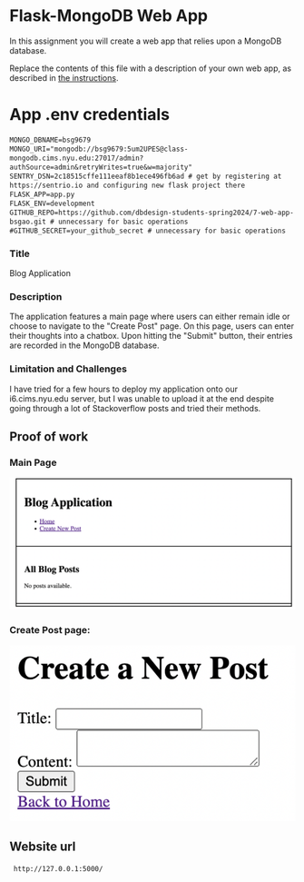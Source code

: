 # Flask-MongoDB Web App

In this assignment you will create a web app that relies upon a MongoDB database.

Replace the contents of this file with a description of your own web app, as described in [the instructions](./instructions.md).

# App .env credentials
```
MONGO_DBNAME=bsg9679
MONGO_URI="mongodb://bsg9679:5um2UPES@class-mongodb.cims.nyu.edu:27017/admin?authSource=admin&retryWrites=true&w=majority"
SENTRY_DSN=2c18515cffe111eeaf8b1ece496fb6ad # get by registering at https://sentrio.io and configuring new flask project there
FLASK_APP=app.py
FLASK_ENV=development
GITHUB_REPO=https://github.com/dbdesign-students-spring2024/7-web-app-bsgao.git # unnecessary for basic operations
#GITHUB_SECRET=your_github_secret # unnecessary for basic operations
```

### Title
Blog Application

### Description

The application features a main page where users can either remain idle or choose to navigate to the "Create Post" page. On this page, users can enter their thoughts into a chatbox. Upon hitting the "Submit" button, their entries are recorded in the MongoDB database.

### Limitation and Challenges

I have tried for a few hours to deploy my application onto our i6.cims.nyu.edu server, but I was unable to upload it at the end despite going through a lot of Stackoverflow posts and tried their methods.

## Proof of work
### Main Page
![Home Page Image](images/Screen%20Shot%202024-04-21%20at%208.35.31%20PM.png)

### Create Post page:
![Create Post Image](images/Screen%20Shot%202024-04-21%20at%208.37.53%20PM.png)

## Website url

```
 http://127.0.0.1:5000/

```
